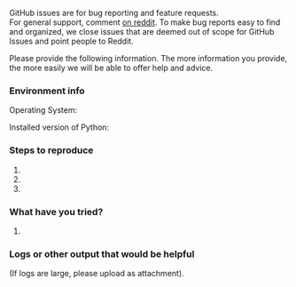 GitHub issues are for bug reporting and feature requests.  
For general support, comment [on reddit](https://www.reddit.com/r/pokemongodev/comments/4tkt8y/wip_pkmngo_map_merge_all_pythonproject_feature/).
To make bug reports easy to find and organized, we close issues that are deemed
out of scope for GitHub Issues and point people to Reddit.

Please provide the following information.
The more information you provide, the more easily we will be able to offer
help and advice.

### Environment info
Operating System:

Installed version of Python:


### Steps to reproduce
1.
2.
3.

### What have you tried?
1.

### Logs or other output that would be helpful
(If logs are large, please upload as attachment).
